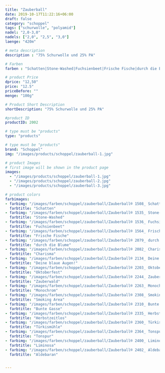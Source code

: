 ```yaml
---
title: "Zauberball"
date: 2019-10-17T11:22:16+06:00
draft: false
category: "schoppel"
tags: ["schurwolle", "polyamid"]
nadel: "2,0-3,0"
nadels: ["2,0", "2,5", "3,0"] 
laenge: "420m"	

# meta description
description : "75% Schurwolle und 25% PA"

# Farben
farben : "Schatten|Stone-Washed|Fuchsienbeet|Frische Fische|durch die Blume|Charisma|Deine blaue Augen!|Oktoberfest|Zauberwald|Monochrom|Smoking Area|Bunte Gasse|Herbstzeitlos|Türkismühle|Tonspur|Liminosa|Aldebaran"

# product Price
dprice: "12,50"
price: "12.5"
priceBefore: ""
menge: "100g"

# Product Short Description
shortDescription: "75% Schurwolle und 25% PA"

#product ID
productID: 2002

# type must be "products"
type: "products"

# type must be "products"
brand: "Schoppel"
img: "/images/products/schoppel/zauberball-1.jpg"    

# product Images
# first image will be shown in the product page
images:
  - "/images/products/schoppel/zauberball-1.jpg"
  - "/images/products/schoppel/zauberball-2.jpg"
  - "/images/products/schoppel/zauberball-3.jpg"

# product colors
farbimages:
- farbimg: "/images/farben/schoppel/zauberball/Zauberball® 1508_ Schatten.jpg"	
  farbtitle: "Schatten"
- farbimg: "/images/farben/schoppel/zauberball/Zauberball® 1535_ Stone-Washed.jpg"	
  farbtitle: "Stone-Washed"
- farbimg: "/images/farben/schoppel/zauberball/Zauberball® 1536_ Fuchsienbeet.jpg"	
  farbtitle: "Fuchsienbeet"
- farbimg: "/images/farben/schoppel/zauberball/Zauberball® 1564_ Frische Fische.jpg"	
  farbtitle: "Frische Fische"
- farbimg: "/images/farben/schoppel/zauberball/Zauberball® 2079_ durch die Blume.jpg"	
  farbtitle: "durch die Blume"
- farbimg: "/images/farben/schoppel/zauberball/Zauberball® 2082_ Charisma.jpg"	
  farbtitle: "Charisma"
- farbimg: "/images/farben/schoppel/zauberball/Zauberball® 2134_ Deine blaue Augen!.jpg"	
  farbtitle: "Deine blaue Augen!"
- farbimg: "/images/farben/schoppel/zauberball/Zauberball® 2203_ Oktoberfest.jpg"	
  farbtitle: "Oktoberfest"
- farbimg: "/images/farben/schoppel/zauberball/Zauberball® 2244_ Zauberwald.jpg"	
  farbtitle: "Zauberwald"
- farbimg: "/images/farben/schoppel/zauberball/Zauberball® 2263_ Monochrom.jpg"	
  farbtitle: "Monochrom"
- farbimg: "/images/farben/schoppel/zauberball/Zauberball® 2308_ Smoking Area.jpg"	
  farbtitle: "Smoking Area"
- farbimg: "/images/farben/schoppel/zauberball/Zauberball® 2310_ Bunte Gasse.jpg"	
  farbtitle: "Bunte Gasse"
- farbimg: "/images/farben/schoppel/zauberball/Zauberball® 2335_ Herbstzeitlos.jpg"	
  farbtitle: "Herbstzeitlos"
- farbimg: "/images/farben/schoppel/zauberball/Zauberball® 2360_ Türkismühle.jpg"	
  farbtitle: "Türkismühle"
- farbimg: "/images/farben/schoppel/zauberball/Zauberball® 2364_ Tonspur.jpg"	
  farbtitle: "Tonspur"
- farbimg: "/images/farben/schoppel/zauberball/Zauberball® 2400_ Liminosa.jpg"	
  farbtitle: "Liminosa"
- farbimg: "/images/farben/schoppel/zauberball/Zauberball® 2402_ Aldebaran.jpg"	
  farbtitle: "Aldebaran"


---
```



